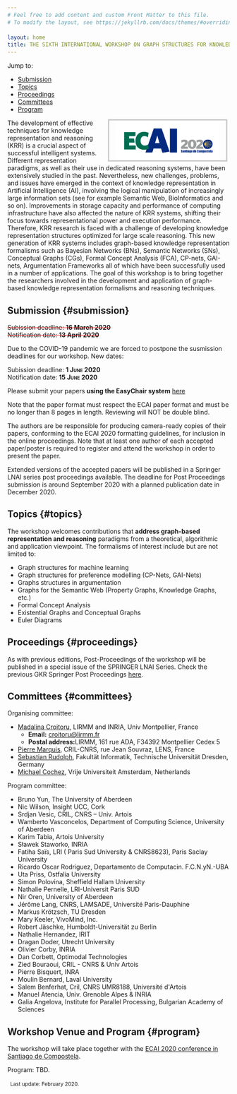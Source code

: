 ```yaml
---
# Feel free to add content and custom Front Matter to this file.
# To modify the layout, see https://jekyllrb.com/docs/themes/#overriding-theme-defaults

layout: home
title: THE SIXTH INTERNATIONAL WORKSHOP ON GRAPH STRUCTURES FOR KNOWLEDGE REPRESENTATION AND REASONING (GKR 2020)
---
```



Jump to:

* [Submission](#submission)
* [Topics](#topics)
* [Proceedings](#proceedings)
* [Committees](#committees)
* [Program](#program)


<a href="http://ecai2020.eu/"><img src="./ecai.jpg" height="90" alt="ECAI 2020" style="border: 3px solid #ccc; padding: 0 15px; margin: 0 5px; float: right;"></a> The development of effective techniques for knowledge representation and reasoning (KRR) is a crucial aspect of successful intelligent systems.
 Different representation paradigms, as well as their use in dedicated reasoning systems, have been extensively studied in the past. Nevertheless, new challenges, problems, and issues have emerged in the context of knowledge representation in Artificial Intelligence (AI), involving the logical manipulation of increasingly large information sets (see for example Semantic Web, BioInformatics and so on). Improvements in storage capacity and performance of computing infrastructure have also affected the nature of KRR systems, shifting their focus towards representational power and execution performance. Therefore, KRR research is faced with a challenge of developing knowledge representation structures optimized for large scale reasoning. This new generation of KRR systems includes graph-based knowledge representation formalisms such as Bayesian Networks (BNs), Semantic Networks (SNs), Conceptual Graphs (CGs), Formal Concept Analysis (FCA), CP-nets, GAI-nets, Argumentation Frameworks all of which have been successfully used in a number of applications. The goal of this workshop is to bring together the researchers involved in the development and application of graph-based knowledge representation formalisms and reasoning techniques.  



Submission {#submission}
-----------------------

<span style="text-decoration: line-through red;">Subission deadline: **16 March 2020** </span><br/>
<span style="text-decoration: line-through red;">Notification date: **13 April 2020**</span>

Due to the COVID-19 pandemic we are forced to postpone the susmission deadlines for our workshop. New dates:

Subission deadline: <span style="font-variant: small-caps;">**1 June 2020** </span><br/>
Notification date: <span style="font-variant: small-caps;">**15 June 2020**</span>


Please submit your papers **using the EasyChair system** [here](https://easychair.org/conferences/?conf=gkr2020)

Note that the paper format must respect the ECAI paper format and must be no longer than 8 pages in length. Reviewing will NOT be double blind.

The authors are be responsible for producing camera-ready copies of their papers, conforming to the ECAI 2020 formatting guidelines, for inclusion in the online proceedings. Note that at least one author of each accepted paper/poster is required to register and attend the workshop in order to present the paper.

Extended versions of the accepted papers will be published in a Springer LNAI series post proceedings available. The deadline for Post Proceedings submission is around September 2020 with a planned publication date in December 2020.


Topics {#topics}
--------

The workshop welcomes contributions that **address graph-based representation and reasoning** paradigms from a theoretical, algorithmic and application viewpoint. The formalisms of interest include but are not limited to:

* Graph structures for machine learning
* Graph structures for preference modelling (CP-Nets, GAI-Nets)
* Graphs structures in argumentation
* Graphs for the Semantic Web (Property Graphs, Knowledge Graphs, etc.)
* Formal Concept Analysis
* Existential Graphs and Conceptual Graphs
* Euler Diagrams


Proceedings {#proceedings}
-------------

As with previous editions, Post-Proceedings of the workshop will be published in a special issue of the SPRINGER LNAI Series. Check the previous GKR Springer Post Proceedings [here](http://www.informatik.uni-trier.de/~Ley/db/conf/gkr/index.html).

Committees {#committees}
-------------

Organising committee:

* [Madalina Croitoru](http://www.lirmm.fr/~croitoru), LIRMM and INRIA, Univ Montpellier, France
    * <b>Email:</b> croitoru@lirmm.fr
    * <b>Postal address:</b>LIRMM, 161 rue ADA, F34392 Montpellier Cedex 5
*   [Pierre Marquis](http://www.cril.univ-artois.fr/~marquis/Home,_sweet_home.html), CRIL-CNRS, rue Jean Souvraz, LENS, France
*   [Sebastian Rudolph](http://sebastian-rudolph.de/doku.php?id=home), Fakultät Informatik, Technische Universität Dresden, Germany
*   [Michael Cochez](https://www.cochez.nl), Vrije Universiteit Amsterdam, Netherlands

Program committee:

* Bruno Yun, The University of Aberdeen
* Nic Wilson, Insight UCC, Cork
* Srdjan Vesic, CRIL, CNRS – Univ. Artois
* Wamberto Vasconcelos, Department of Computing Science, University of Aberdeen
* Karim Tabia, Artois University
* Sławek Staworko, INRIA
* Fatiha Saïs, LRI ( Paris Sud University & CNRS8623), Paris Saclay University
* Ricardo Oscar Rodriguez, Departamento de Computacin. F.C.N.yN.-UBA
* Uta Priss, Ostfalia University
* Simon Polovina, Sheffield Hallam University
* Nathalie Pernelle, LRI-Universit Paris SUD
* Nir Oren, University of Aberdeen
* Jérôme Lang, CNRS, LAMSADE, Université Paris-Dauphine
* Markus Krötzsch, TU Dresden
* Mary Keeler, VivoMind, Inc.
* Robert Jäschke, Humboldt-Universität zu Berlin
* Nathalie Hernandez, IRIT
* Dragan Doder, Utrecht University
* Olivier Corby, INRIA
* Dan Corbett, Optimodal Technologies
* Zied Bouraoui, CRIL - CNRS & Univ Artois
* Pierre Bisquert, INRA
* Moulin Bernard, Laval University
* Salem Benferhat, Cril, CNRS UMR8188, Université d'Artois
* Manuel Atencia, Univ. Grenoble Alpes & INRIA
* Galia Angelova, Institute for Parallel Processing, Bulgarian Academy of Sciences



Workshop Venue and Program  {#program}
-------------------

The workshop will take place together with the <a href="http://ecai2020.eu/">ECAI 2020 conference in Santiago de Compostela</a>.

Program: TBD.


<small> &nbsp; Last update: February 2020.</small>

